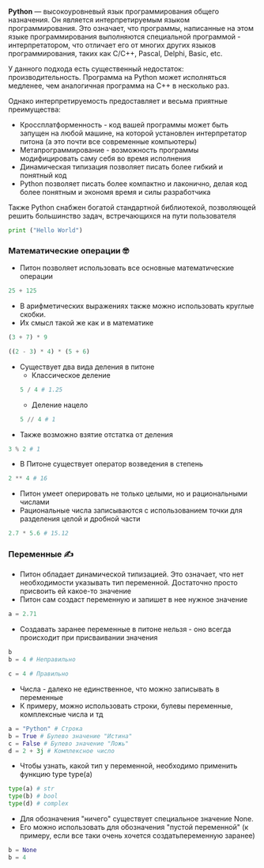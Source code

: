 __Python__ — высокоуровневый язык программирования общего назначения. Он является интерпретируемым языком программирования. Это означает, что программы, написанные на этом языке программирования выполняются специальной программой - интерпретатором, что отличает его от многих других языков программирования, таких как C/C++, Pascal, Delphi, Basic, etc.

У данного подхода есть существенный недостаток: производительность. Программа на Python может исполняться медленее, чем аналогичная программа на C++ в несколько раз. 

Однако интерпретируемость предоставляет и весьма приятные преимущества:
* Кроссплатформенность - код вашей программы может быть запущен на любой машине, на которой установлен интерпретатор питона (а это почти все современные компьютеры)
* Метапрограммирование - возможность программы модифицировать саму себя во время исполнения
* Динамическая типизация позволяет писать более гибкий и понятный код
* Python позволяет писать более компактно и лаконично, делая код более понятным и экономя время и силы разработчика

Также Python снабжен богатой стандартной библиотекой, позволяющей решить большинство задач, встречающихся на пути пользователя

```python
print ("Hello World")
```

### Математические операции :nerd_face:
* Питон позволяет использовать все основные математические операции

```python
25 + 125
```

* В арифметических выражениях также можно использовать круглые скобки. 
* Их смысл такой же как и в математике

```python
(3 + 7) * 9
```
```python
((2 - 3) * 4) * (5 + 6)
```


* Существует два вида деления в питоне
    * Классическое деление
    ```python
    5 / 4 # 1.25
    ``` 
    * Деление нацело
    ```python
    5 // 4 # 1
    ``` 
 * Также возможно взятие отстатка от деления
 ```python
 3 % 2 # 1
 ``` 
 * В Питоне существует оператор возведения в степень
 ```python
 2 ** 4 # 16
 ``` 
* Питон умеет оперировать не только целыми, но и рациональными числами
* Рациональные числа записываются с использованием точки для разделения целой и дробной части
```python
2.7 * 5.6 # 15.12
 ``` 
 ### Переменные :writing_hand:
 
* Питон обладает динамической типизацией. Это означает, что нет необходимости указывать тип переменной. Достаточно просто присвоить ей какое-то значение
* Питон сам создаст переменную и запишет в нее нужное значение

```python
a = 2.71
 ``` 
* Создавать заранее переменные в питоне нельзя - оно всегда происходит при присваивании значения
```python
b
b = 4 # Неправильно

c = 4 # Правильно
 ``` 
 
* Числа - далеко не единственное, что можно записывать в переменные
* К примеру, можно использовать строки, булевы переменные, комплексные числа и тд

```python
a = "Python" # Строка
b = True # Булево значение "Истина"
c = False # Булево значение "Ложь"
d = 2 + 3j # Комплексное число
 ``` 
 
* Чтобы узнать, какой тип у переменной, необходимо применить функцию type
type(a)

```python
type(a) # str
type(b) # bool
type(d) # complex
 ``` 
 
* Для обозначения "ничего" существует специальное значение None.
* Его можно использовать для обозначения "пустой переменной" (к примеру, если все таки очень хочется создатьпеременную заранее)

```python
b = None
b = 4
 ``` 



    
